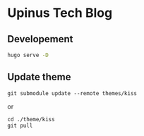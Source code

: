 # Upinus Tech Blog

## Developement
```bash
hugo serve -D
```

## Update theme
```
git submodule update --remote themes/kiss
```
or
```
cd ./theme/kiss
git pull
```